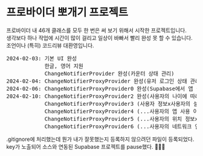 # 프로바이더 뽀개기 프로젝트

프로바이더 내 46개 클래스를 모두 한 번은 써 보기 위해서 시작한 프로젝트입니다.<br>
생각보다 하나 작업에 시간이 많이 걸리고 일상이 바빠서 빨리 완성 못 할 수 있습니다.<br>
조언이나 (특히) 코드리뷰 대환영입니다.<br>
<pre>
2024-02-03: 기본 UI 완성
            한글, 영어 지원
            ChangeNotifierProvider 완성(카운터 상태 관리)
2024-02-04: ChangeNotifierProxyProvider 완성(유저 로그인 상태 관리)
2024-02-06: ChangeNotifierProxyProvider0 완성(Supabase에서 앱 실행 시 초기 유저 설정 값을 비동기적으로 받아 와서 앱 전체에 적용)
2024-02-10: ChangeNotifierProxyProvider2 완성(사용자의 나이에 따라 다크 모드 설정 조절)
            ChangeNotifierProxyProvider3 (사용자 정보x사용자의 설정x사용자의 앱 사용 이력을 기반으로 앱 상태 결정)  
            ChangeNotifierProxyProvider4 (...사용자의 앱 사용 이력x사용자의 위치 정보를 결합해 사용자의 선호도와 현재 위치를 반영한 맞춤형 알림 설정 관리)
            ChangeNotifierProxyProvider5 (...사용자의 위치 정보x사용자의 네트워크 연결 상태를 결합해 앱의 오프라인 모드 설정 관리)
            ChangeNotifierProxyProvider6 (...사용자의 네트워크 연결 상태x사용자의 장치 배터리 상태를 결합해 에너지 절약 모드 설정 관리)
</pre>
.gitignore에 처리했는데 뭔가 내가 잘못했는지 등록하지 않으려던 파일이 등록되었다.<br>
key가 노출되어 소스와 연동된 Supabase 프로젝트를 pause했다. 🥹🥹🥹<br>
